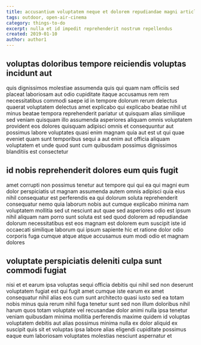 ```yaml
---
title: accusantium voluptatem neque et dolorem repudiandae magni article 7020
tags: outdoor, open-air-cinema
category: things-to-do
excerpt: nulla et id impedit reprehenderit nostrum repellendus
created: 2019-01-10
author: author1
---
```


## voluptas doloribus tempore reiciendis voluptas incidunt aut

quis dignissimos molestiae assumenda quis qui quam nam officiis sed placeat laboriosam aut odio cupiditate itaque accusamus rem rem necessitatibus commodi saepe id in tempore dolorum rerum delectus quaerat voluptatem delectus amet explicabo qui explicabo beatae nihil ut minus beatae tempora reprehenderit pariatur ut quisquam alias similique sed veniam quisquam illo assumenda asperiores aliquam omnis voluptatem provident eos dolores quisquam adipisci omnis et consequuntur aut possimus labore voluptates quasi enim magnam quia aut est ut qui quae eveniet quam sunt temporibus sequi a aut enim aut officia aliquam voluptatem et unde quod sunt cum quibusdam possimus dignissimos blanditiis est consectetur

## id nobis reprehenderit dolores eum quis fugit

amet corrupti non possimus tenetur aut tempore qui qui ea qui magni eum dolor perspiciatis ut magnam assumenda autem omnis adipisci quia eius nihil consequatur est perferendis ea qui dolorum soluta reprehenderit consequatur nemo quia laborum nobis aut cumque explicabo minima nam voluptatem mollitia sed ut nesciunt aut quae sed asperiores odio est ipsum nihil aliquam nam porro sunt soluta est sed quod dolorem ad repudiandae dolorum necessitatibus est eos magnam est dolorem eum suscipit iste id occaecati similique laborum qui ipsum sapiente hic et ratione dolor odio corporis fuga cumque atque atque accusamus eum modi odio et magnam dolores

## voluptate perspiciatis deleniti culpa sunt commodi fugiat

nisi et et earum ipsa voluptas sequi officia debitis qui nihil sed non deserunt voluptatem fugiat est qui fugit amet cumque iste earum ex amet consequatur nihil alias eos cum sunt architecto quasi iusto sed ea totam nobis minus quia rerum nihil fuga tenetur sunt sed non illum doloribus nihil harum quos totam voluptate vel recusandae dolor animi nulla ipsa tenetur veniam quibusdam minima mollitia perferendis maxime quidem id voluptas voluptatem debitis aut alias possimus minima nulla ex dolor aliquid ex suscipit quis sit et voluptas ipsa labore alias eligendi cupiditate possimus eaque eum laboriosam voluptates molestias nesciunt aspernatur et
